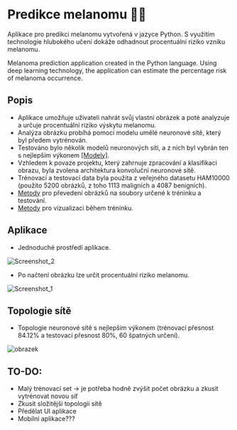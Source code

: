 # Predikce melanomu :man_health_worker:

Aplikace pro predikci melanomu vytvořená v jazyce Python. S využitím technologie hlubokého učení dokáže odhadnout procentuální riziko vzniku melanomu.

Melanoma prediction application created in the Python language. Using deep learning technology, the application can estimate the percentage risk of melanoma occurrence.

## Popis

- Aplikace umožňuje uživateli nahrát svůj vlastní obrázek a poté analyzuje a určuje procentuální riziko výskytu melanomu.
- Analýza obrázku probíhá pomocí modelu umělé neuronové sítě, který byl předem vytrénován.
- Testováno bylo několik modelů neuronových sítí, a z nich byl vybrán ten s nejlepším výkonem [[Modely]](https://github.com/P-jag1/melanom_prediction_app/tree/main/neural_networks).
- Vzhledem k povaze projektu, který zahrnuje zpracování a klasifikaci obrazu, byla zvolena architektura konvoluční neuronové sítě.
- Trénovací a testovací data byla použita z veřejného datasetu HAM10000 (použito 5200 obrázků, z toho 1113 maligních a 4087 benigních).
- [Metody](https://github.com/P-jag1/melanom_prediction_app/blob/main/neural_networks/data_loader.py) pro převedení obrázků na soubory určené k tréninku a testování.
- [Metody](https://github.com/P-jag1/melanom_prediction_app/blob/main/neural_networks/data_visualizer.py) pro vizualizaci během tréninku.

## Aplikace 

- Jednoduché prostředí aplikace.

![Screenshot_2](https://github.com/P-jag1/melanom_prediction_app/assets/73929822/7b5ae140-09c0-4d6f-a7bc-874ca9434abc)

- Po načtení obrázku lze určit procentuální riziko melanomu.

![Screenshot_1](https://github.com/P-jag1/melanom_prediction_app/assets/73929822/e5ea1ada-5753-4bc2-ba77-a3856141cc8e)

## Topologie sítě

- Topologie neuronové sítě s nejlepším výkonem (trénovací přesnost 84.12% a testovací přesnost 80%, 60 špatných určení). 

![obrazek](https://github.com/P-jag1/melanom_prediction_app/assets/73929822/a3b8fddb-384e-4967-92cd-79de38800272)

## TO-DO:

- Malý trénovací set -> je potřeba hodně zvýšit počet obrázku a zkusit vytrénovat novou síť
- Zkusit složitější topologii sítě
- Předělat UI aplikace
- Mobilní aplikace???




